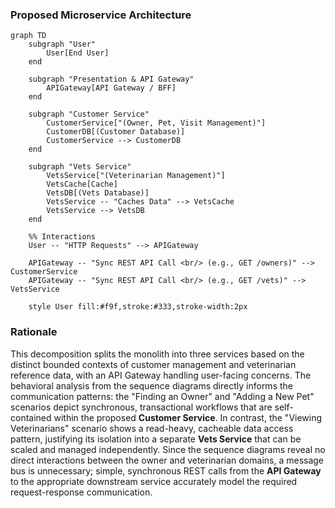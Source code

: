 ### Proposed Microservice Architecture

```mermaid
graph TD
    subgraph "User"
        User[End User]
    end

    subgraph "Presentation & API Gateway"
        APIGateway[API Gateway / BFF]
    end

    subgraph "Customer Service"
        CustomerService["(Owner, Pet, Visit Management)"]
        CustomerDB[(Customer Database)]
        CustomerService --> CustomerDB
    end

    subgraph "Vets Service"
        VetsService["(Veterinarian Management)"]
        VetsCache[Cache]
        VetsDB[(Vets Database)]
        VetsService -- "Caches Data" --> VetsCache
        VetsService --> VetsDB
    end

    %% Interactions
    User -- "HTTP Requests" --> APIGateway

    APIGateway -- "Sync REST API Call <br/> (e.g., GET /owners)" --> CustomerService
    APIGateway -- "Sync REST API Call <br/> (e.g., GET /vets)" --> VetsService

    style User fill:#f9f,stroke:#333,stroke-width:2px
```

### Rationale

This decomposition splits the monolith into three services based on the distinct bounded contexts of customer management and veterinarian reference data, with an API Gateway handling user-facing concerns. The behavioral analysis from the sequence diagrams directly informs the communication patterns: the "Finding an Owner" and "Adding a New Pet" scenarios depict synchronous, transactional workflows that are self-contained within the proposed **Customer Service**. In contrast, the "Viewing Veterinarians" scenario shows a read-heavy, cacheable data access pattern, justifying its isolation into a separate **Vets Service** that can be scaled and managed independently. Since the sequence diagrams reveal no direct interactions between the owner and veterinarian domains, a message bus is unnecessary; simple, synchronous REST calls from the **API Gateway** to the appropriate downstream service accurately model the required request-response communication.
